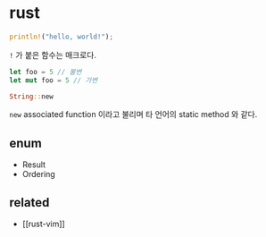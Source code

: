 # rust

```rust
println!("hello, world!");
```
`!` 가 붙은 함수는 매크로다.

```rust
let foo = 5 // 불변
let mut foo = 5 // 가변
```

```rust
String::new
```
`new` associated function 이라고 불리며 타 언어의 static method 와 같다.

## enum
- Result
- Ordering


## related
- [[rust-vim]]
